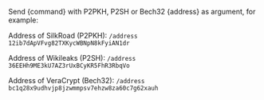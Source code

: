 Send {command} with P2PKH, P2SH or Bech32 {address} as argument, for example:

Address of SilkRoad (P2PKH):
`/address 12ib7dApVFvg82TXKycWBNpN8kFyiAN1dr`

Address of Wikileaks (P2SH):
`/address 36EEHh9ME3kU7AZ3rUxBCyKR5FhR3RbqVo`

Address of VeraCrypt (Bech32):
`/address bc1q28x9udhvjp8jzwmmpsv7ehzw8za60c7g62xauh`